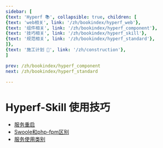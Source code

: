 ```yaml
---
sidebar: [
{text: 'Hyperf 📚', collapsible: true, children: [
{text: 'web相关', link: '/zh/bookindex/hyperf_web'},
{text: '组件相关', link: '/zh/bookindex/hyperf_component'},
{text: '技巧相关', link: '/zh/bookindex/hyperf_skill'},
{text: '规范相关', link: '/zh/bookindex/hyperf_standard'},
]},
{text: '施工计划 🚧', link: '/zh/construction'},
]

prev: /zh/bookindex/hyperf_component
next: /zh/bookindex/hyperf_standard

---
```


# Hyperf-Skill 使用技巧

- [服务重启](/zh/hyperf/hyperf_skill.html#关于服务重启)
- [Swoole和php-fpm区别](/zh/hyperf/hyperf_skill.html#swoole-和-php-fpm)
- [服务使用类别](/zh/hyperf/hyperf_skill.html#服务的使用类别)